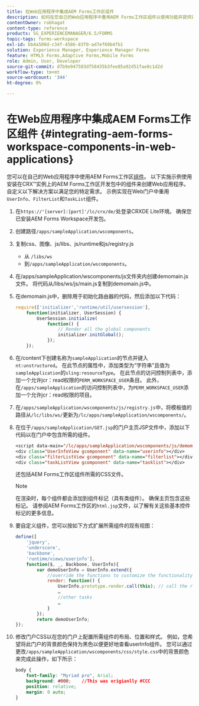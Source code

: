 ```yaml
---
title: 在Web应用程序中集成AEM Forms工作区组件
description: 如何在您自己的Web应用程序中重用AEM Forms工作区组件以使用功能并提供紧密集成。
contentOwner: robhagat
content-type: reference
products: SG_EXPERIENCEMANAGER/6.5/FORMS
topic-tags: forms-workspace
exl-id: bb4a500d-c34f-4586-83f0-ad7ef69b4fb1
solution: Experience Manager, Experience Manager Forms
feature: HTML5 Forms,Adaptive Forms,Mobile Forms
role: Admin, User, Developer
source-git-commit: d7b9e947503df58435b3fee85a92d51fae8c1d2d
workflow-type: tm+mt
source-wordcount: '344'
ht-degree: 0%

---
```


# 在Web应用程序中集成AEM Forms工作区组件 {#integrating-aem-forms-workspace-components-in-web-applications}

您可以在自己的Web应用程序中使用AEM Forms工作区[组件](/help/forms/using/description-reusable-components.md)。 以下实施示例使用安装在CRX™实例上的AEM Forms工作区开发包中的组件来创建Web应用程序。 自定义以下解决方案以满足您的特定需求。 示例实现在Web门户中重用`UserInfo`、`FilterList`和`TaskList`组件。

1. 在`https://'[server]:[port]'/lc/crx/de/`处登录CRXDE Lite环境。 确保您已安装AEM Forms Workspace开发包。
1. 创建路径`/apps/sampleApplication/wscomponents`。
1. 复制css、图像、js/libs、js/runtime和js/registry.js

   * 从 `/libs/ws`
   * 到`/apps/sampleApplication/wscomponents`。

1. 在/apps/sampleApplication/wscomponents/js文件夹内创建demomain.js文件。 将代码从/libs/ws/js/main.js复制到demomain.js中。
1. 在demomain.js中，删除用于初始化路由器的代码，然后添加以下代码：

   ```javascript
   require(['initializer','runtime/util/usersession'],
       function(initializer, UserSession) {
           UserSession.initialize(
               function() {
                   // Render all the global components
                   initializer.initGlobal();
               });
       });
   ```

1. 在/content下创建名称为`sampleApplication`的节点并键入`nt:unstructured`。 在此节点的属性中，添加类型为“字符串”且值为`sampleApplication`的`sling:resourceType`。 在此节点的访问控制列表中，添加一个允许jcr：read权限的`PERM_WORKSPACE_USER`条目。 此外，在`/apps/sampleApplication`的访问控制列表中，为`PERM_WORKSPACE_USER`添加一个允许jcr：read权限的项目。
1. 在`/apps/sampleApplication/wscomponents/js/registry.js`中，将模板值的路径从`/lc/libs/ws/`更新为`/lc/apps/sampleApplication/wscomponents/`。
1. 在位于`/apps/sampleApplication/GET.jsp`的门户主页JSP文件中，添加以下代码以在门户中包含所需的组件。

   ```jsp
   <script data-main="/lc/apps/sampleApplication/wscomponents/js/demomain" src="/lc/apps/sampleApplication/wscomponents/js/libs/require/require.js"></script>
   <div class="UserInfoView gcomponent" data-name="userinfo"></div>
   <div class="filterListView gcomponent" data-name="filterlist"></div>
   <div class="taskListView gcomponent" data-name="tasklist"></div>
   ```

   还包括AEM Forms工作区组件所需的CSS文件。

   >[!NOTE]
   >
   >在渲染时，每个组件都会添加到组件标记（具有类组件）。 确保主页包含这些标记。 请参阅AEM Forms工作区的`html.jsp`文件，以了解有关这些基本控件标记的更多信息。

1. 要自定义组件，您可以按如下方式扩展所需组件的现有视图：

   ```javascript
   define([
       'jquery',
       'underscore',
       'backbone',
       'runtime/views/userinfo'],
       function($, _, Backbone, UserInfo){
           var demoUserInfo = UserInfo.extend({
               //override the functions to customize the functionality
               render: function() {
                   UserInfo.prototype.render.call(this); // call the render function of the super class
                   …
                   //other tasks
                   …
               }
           });
           return demoUserInfo;
   });
   ```

1. 修改门户CSS以在您的门户上配置所需组件的布局、位置和样式。 例如，您希望将此门户的背景颜色保持为黑色以便更好地查看userInfo组件。 您可以通过更改`/apps/sampleApplication/wscomponents/css/style.css`中的背景颜色来完成此操作，如下所示：

   ```css
   body {
       font-family: "Myriad pro", Arial;
       background: #000;    //This was origianlly #CCC
       position: relative;
       margin: 0 auto;
   }
   ```
